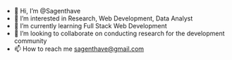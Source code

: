 - 👋 Hi, I’m @Sagenthave
- 👀 I’m interested in Research, Web Development, Data Analyst
- 🌱 I’m currently learning Full Stack Web Development
- 💞️ I’m looking to collaborate on conducting research for the development community
- 📫 How to reach me sagenthave@gmail.com

<!---
Sagenthave/Sagenthave is a ✨ special ✨ repository because its `README.md` (this file) appears on your GitHub profile.
You can click the Preview link to take a look at your changes.
--->
